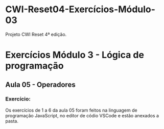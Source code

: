 # CWI-Reset04-Exercícios-Módulo-03

Projeto CWI Reset 4ª edição. 


# Exercícios Módulo 3 - Lógica de programação 
## Aula 05 - Operadores

### Exercício:
Os exercícios  de 1 a 6 da aula 05 foram feitos na linguagem de programação JavaScript, no editor de códio VSCode e estão anexados a pasta.
